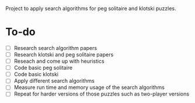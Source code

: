 Project to apply search algorithms for peg solitaire and klotski puzzles.

# To-do
- [ ] Research search algorithm papers
- [ ] Research klotski and peg solitaire papers
- [ ] Reseach and come up with heuristics
- [ ] Code basic peg solitaire
- [ ] Code basic klotski
- [ ] Apply different search algorithms
- [ ] Measure run time and memory usage of the search algorithms
- [ ] Repeat for harder versions of those puzzles such as two-player versions
